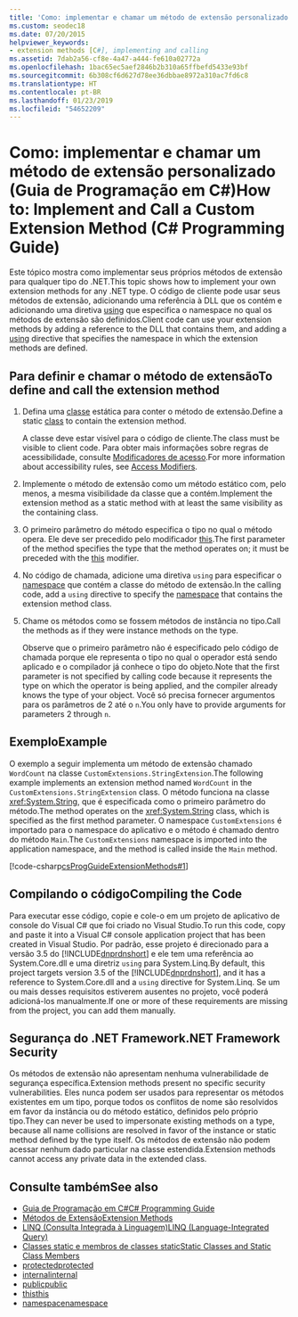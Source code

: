 ```yaml
---
title: 'Como: implementar e chamar um método de extensão personalizado – Guia de Programação em C#'
ms.custom: seodec18
ms.date: 07/20/2015
helpviewer_keywords:
- extension methods [C#], implementing and calling
ms.assetid: 7dab2a56-cf8e-4a47-a444-fe610a02772a
ms.openlocfilehash: 1bac65ec5aef2846b2b310a65ffbefd5433e93bf
ms.sourcegitcommit: 6b308cf6d627d78ee36dbbae8972a310ac7fd6c8
ms.translationtype: HT
ms.contentlocale: pt-BR
ms.lasthandoff: 01/23/2019
ms.locfileid: "54652209"
---
```

# <a name="how-to-implement-and-call-a-custom-extension-method-c-programming-guide"></a><span data-ttu-id="98b65-102">Como: implementar e chamar um método de extensão personalizado (Guia de Programação em C#)</span><span class="sxs-lookup"><span data-stu-id="98b65-102">How to: Implement and Call a Custom Extension Method (C# Programming Guide)</span></span>
<span data-ttu-id="98b65-103">Este tópico mostra como implementar seus próprios métodos de extensão para qualquer tipo do .NET.</span><span class="sxs-lookup"><span data-stu-id="98b65-103">This topic shows how to implement your own extension methods for any .NET type.</span></span> <span data-ttu-id="98b65-104">O código de cliente pode usar seus métodos de extensão, adicionando uma referência à DLL que os contém e adicionando uma diretiva [using](../../../csharp/language-reference/keywords/using-directive.md) que especifica o namespace no qual os métodos de extensão são definidos.</span><span class="sxs-lookup"><span data-stu-id="98b65-104">Client code can use your extension methods by adding a reference to the DLL that contains them, and adding a [using](../../../csharp/language-reference/keywords/using-directive.md) directive that specifies the namespace in which the extension methods are defined.</span></span>  
  
## <a name="to-define-and-call-the-extension-method"></a><span data-ttu-id="98b65-105">Para definir e chamar o método de extensão</span><span class="sxs-lookup"><span data-stu-id="98b65-105">To define and call the extension method</span></span>  
  
1.  <span data-ttu-id="98b65-106">Defina uma [classe](../../../csharp/programming-guide/classes-and-structs/static-classes-and-static-class-members.md) estática para conter o método de extensão.</span><span class="sxs-lookup"><span data-stu-id="98b65-106">Define a static [class](../../../csharp/programming-guide/classes-and-structs/static-classes-and-static-class-members.md) to contain the extension method.</span></span>  
  
     <span data-ttu-id="98b65-107">A classe deve estar visível para o código de cliente.</span><span class="sxs-lookup"><span data-stu-id="98b65-107">The class must be visible to client code.</span></span> <span data-ttu-id="98b65-108">Para obter mais informações sobre regras de acessibilidade, consulte [Modificadores de acesso](../../../csharp/programming-guide/classes-and-structs/access-modifiers.md).</span><span class="sxs-lookup"><span data-stu-id="98b65-108">For more information about accessibility rules, see [Access Modifiers](../../../csharp/programming-guide/classes-and-structs/access-modifiers.md).</span></span>  
  
2.  <span data-ttu-id="98b65-109">Implemente o método de extensão como um método estático com, pelo menos, a mesma visibilidade da classe que a contém.</span><span class="sxs-lookup"><span data-stu-id="98b65-109">Implement the extension method as a static method with at least the same visibility as the containing class.</span></span>  
  
3.  <span data-ttu-id="98b65-110">O primeiro parâmetro do método especifica o tipo no qual o método opera. Ele deve ser precedido pelo modificador [this](../../../csharp/language-reference/keywords/this.md).</span><span class="sxs-lookup"><span data-stu-id="98b65-110">The first parameter of the method specifies the type that the method operates on; it must be preceded with the [this](../../../csharp/language-reference/keywords/this.md) modifier.</span></span>  
  
4.  <span data-ttu-id="98b65-111">No código de chamada, adicione uma diretiva `using` para especificar o [namespace](../../../csharp/language-reference/keywords/namespace.md) que contém a classe do método de extensão.</span><span class="sxs-lookup"><span data-stu-id="98b65-111">In the calling code, add a `using` directive to specify the [namespace](../../../csharp/language-reference/keywords/namespace.md) that contains the extension method class.</span></span>  
  
5.  <span data-ttu-id="98b65-112">Chame os métodos como se fossem métodos de instância no tipo.</span><span class="sxs-lookup"><span data-stu-id="98b65-112">Call the methods as if they were instance methods on the type.</span></span>  
  
     <span data-ttu-id="98b65-113">Observe que o primeiro parâmetro não é especificado pelo código de chamada porque ele representa o tipo no qual o operador está sendo aplicado e o compilador já conhece o tipo do objeto.</span><span class="sxs-lookup"><span data-stu-id="98b65-113">Note that the first parameter is not specified by calling code because it represents the type on which the operator is being applied, and the compiler already knows the type of your object.</span></span> <span data-ttu-id="98b65-114">Você só precisa fornecer argumentos para os parâmetros de 2 até o `n`.</span><span class="sxs-lookup"><span data-stu-id="98b65-114">You only have to provide arguments for parameters 2 through `n`.</span></span>  
  
## <a name="example"></a><span data-ttu-id="98b65-115">Exemplo</span><span class="sxs-lookup"><span data-stu-id="98b65-115">Example</span></span>  
 <span data-ttu-id="98b65-116">O exemplo a seguir implementa um método de extensão chamado `WordCount` na classe `CustomExtensions.StringExtension`.</span><span class="sxs-lookup"><span data-stu-id="98b65-116">The following example implements an extension method named `WordCount` in the `CustomExtensions.StringExtension` class.</span></span> <span data-ttu-id="98b65-117">O método funciona na classe <xref:System.String>, que é especificada como o primeiro parâmetro do método.</span><span class="sxs-lookup"><span data-stu-id="98b65-117">The method operates on the <xref:System.String> class, which is specified as the first method parameter.</span></span> <span data-ttu-id="98b65-118">O namespace `CustomExtensions` é importado para o namespace do aplicativo e o método é chamado dentro do método `Main`.</span><span class="sxs-lookup"><span data-stu-id="98b65-118">The `CustomExtensions` namespace is imported into the application namespace, and the method is called inside the `Main` method.</span></span>  
  
 [!code-csharp[csProgGuideExtensionMethods#1](../../../csharp/programming-guide/classes-and-structs/codesnippet/CSharp/how-to-implement-and-call-a-custom-extension-method_1.cs)]  
  
## <a name="compiling-the-code"></a><span data-ttu-id="98b65-119">Compilando o código</span><span class="sxs-lookup"><span data-stu-id="98b65-119">Compiling the Code</span></span>  
 <span data-ttu-id="98b65-120">Para executar esse código, copie e cole-o em um projeto de aplicativo de console do Visual C# que foi criado no Visual Studio.</span><span class="sxs-lookup"><span data-stu-id="98b65-120">To run this code, copy and paste it into a Visual C# console application project that has been created in Visual Studio.</span></span> <span data-ttu-id="98b65-121">Por padrão, esse projeto é direcionado para a versão 3.5 do [!INCLUDE[dnprdnshort](~/includes/dnprdnshort-md.md)] e ele tem uma referência ao System.Core.dll e uma diretriz `using` para System.Linq.</span><span class="sxs-lookup"><span data-stu-id="98b65-121">By default, this project targets version 3.5 of the [!INCLUDE[dnprdnshort](~/includes/dnprdnshort-md.md)], and it has a reference to System.Core.dll and a `using` directive for System.Linq.</span></span> <span data-ttu-id="98b65-122">Se um ou mais desses requisitos estiverem ausentes no projeto, você poderá adicioná-los manualmente.</span><span class="sxs-lookup"><span data-stu-id="98b65-122">If one or more of these requirements are missing from the project, you can add them manually.</span></span>  
  
## <a name="net-framework-security"></a><span data-ttu-id="98b65-123">Segurança do .NET Framework</span><span class="sxs-lookup"><span data-stu-id="98b65-123">.NET Framework Security</span></span>  
 <span data-ttu-id="98b65-124">Os métodos de extensão não apresentam nenhuma vulnerabilidade de segurança específica.</span><span class="sxs-lookup"><span data-stu-id="98b65-124">Extension methods present no specific security vulnerabilities.</span></span> <span data-ttu-id="98b65-125">Eles nunca podem ser usados para representar os métodos existentes em um tipo, porque todos os conflitos de nome são resolvidos em favor da instância ou do método estático, definidos pelo próprio tipo.</span><span class="sxs-lookup"><span data-stu-id="98b65-125">They can never be used to impersonate existing methods on a type, because all name collisions are resolved in favor of the instance or static method defined by the type itself.</span></span> <span data-ttu-id="98b65-126">Os métodos de extensão não podem acessar nenhum dado particular na classe estendida.</span><span class="sxs-lookup"><span data-stu-id="98b65-126">Extension methods cannot access any private data in the extended class.</span></span>  
  
## <a name="see-also"></a><span data-ttu-id="98b65-127">Consulte também</span><span class="sxs-lookup"><span data-stu-id="98b65-127">See also</span></span>

- [<span data-ttu-id="98b65-128">Guia de Programação em C#</span><span class="sxs-lookup"><span data-stu-id="98b65-128">C# Programming Guide</span></span>](../../../csharp/programming-guide/index.md)
- [<span data-ttu-id="98b65-129">Métodos de Extensão</span><span class="sxs-lookup"><span data-stu-id="98b65-129">Extension Methods</span></span>](../../../csharp/programming-guide/classes-and-structs/extension-methods.md)
- [<span data-ttu-id="98b65-130">LINQ (Consulta Integrada à Linguagem)</span><span class="sxs-lookup"><span data-stu-id="98b65-130">LINQ (Language-Integrated Query)</span></span>](../../../csharp/linq/linq-in-csharp.md)
- [<span data-ttu-id="98b65-131">Classes static e membros de classes static</span><span class="sxs-lookup"><span data-stu-id="98b65-131">Static Classes and Static Class Members</span></span>](../../../csharp/programming-guide/classes-and-structs/static-classes-and-static-class-members.md)
- [<span data-ttu-id="98b65-132">protected</span><span class="sxs-lookup"><span data-stu-id="98b65-132">protected</span></span>](../../../csharp/language-reference/keywords/protected.md)
- [<span data-ttu-id="98b65-133">internal</span><span class="sxs-lookup"><span data-stu-id="98b65-133">internal</span></span>](../../../csharp/language-reference/keywords/internal.md)
- [<span data-ttu-id="98b65-134">public</span><span class="sxs-lookup"><span data-stu-id="98b65-134">public</span></span>](../../../csharp/language-reference/keywords/public.md)
- [<span data-ttu-id="98b65-135">this</span><span class="sxs-lookup"><span data-stu-id="98b65-135">this</span></span>](../../../csharp/language-reference/keywords/this.md)
- [<span data-ttu-id="98b65-136">namespace</span><span class="sxs-lookup"><span data-stu-id="98b65-136">namespace</span></span>](../../../csharp/language-reference/keywords/namespace.md)
